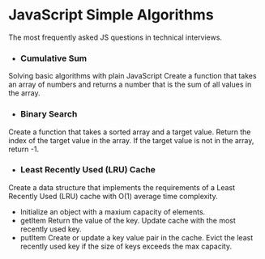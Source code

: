 # JavaScript Simple Algorithms #

The most frequently asked JS questions in technical interviews.

* ### Cumulative Sum ###
Solving basic algorithms with plain JavaScript 
Create a function that takes an array of numbers and returns a number that is the sum of all values in the array.

* ###  Binary Search ###
Create a function that takes a sorted array and a target value. Return the index of the target value in the array. If the target value is not in the array, return -1.

* ### Least Recently Used (LRU) Cache ###
Create a data structure that implements the requirements of a Least Recently Used (LRU) cache with O(1) average time complexity.

- Initialize an object with a maxium capacity of elements.
- getItem Return the value of the key. Update cache with the most recently used key.
- putItem Create or update a key value pair in the cache. Evict the least recently used key if the size of keys exceeds the max capacity.
